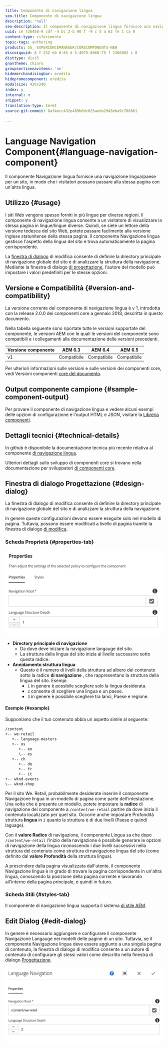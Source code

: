 ```yaml
---
title: Componente di navigazione lingua
seo-title: Componente di navigazione lingua
description: 'null'
seo-description: Il componente di navigazione lingua fornisce una navigazione lingua/paese per un sito, in modo che i visitatori possano passare alla stessa pagina con un'altra lingua.
uuid: ce 736458-9 cdf -4 bc 2-b 90 f -9 c 5 a 62 fe 1 ca 0
content-type: riferimento
topic-tags: authoring
products: SG_ EXPERIENCEMANAGER/CORECOMPONENTS-NEW
discoiquuid: 8 f 232 eb 0-65 d 5-4075-8668-75 f 1366882 c 8
disttype: dist5
gnavtheme: chiaro
groupsectionnavitems: 'no'
hidemerchandisingbar: eredita
hidepromocomponent: eredita
modalsize: 426x240
index: y
internal: n
snippet: y
translation-type: tm+mt
source-git-commit: 8a34ecc432e489b8dc025aeda29d8eba9c788861

---
```



# Language Navigation Component{#language-navigation-component}

Il componente Navigazione lingua fornisce una navigazione lingua/paese per un sito, in modo che i visitatori possano passare alla stessa pagina con un'altra lingua.

## Utilizzo {#usage}

I siti Web vengono spesso forniti in più lingue per diverse regioni. Il componente di navigazione lingua consente a un visitatore di visualizzare la stessa pagina in lingue/lingue diverse. Quindi, se siete un lettore della versione tedesca del sito Web, potete passare facilmente alla versione inglese statunitense della stessa pagina. Il componente Navigazione lingua gestisce l'aspetto della lingua del sito e trova automaticamente la pagina corrispondente.

La [finestra di dialogo](#edit-dialog) di modifica consente di definire la directory principale di navigazione globale del sito e di analizzare la struttura della navigazione. Mediante la finestra di dialogo [di progettazione](#design-dialog), l'autore del modello può impostare i valori predefiniti per le stesse opzioni.

## Versione e Compatibilità {#version-and-compatibility}

La versione corrente del componente di navigazione lingua è v 1, introdotta con la release 2.0.0 dei componenti core a gennaio 2018, descritta in questo documento.

Nella tabella seguente sono riportate tutte le versioni supportate del componente, le versioni AEM con le quali le versioni del componente sono compatibili e i collegamenti alla documentazione delle versioni precedenti.

| Versione componente | AEM 6.3 | AEM 6.4 | AEM 6.5 |
|--- |--- |--- |--- |
| v1 | Compatibile | Compatibile | Compatibile |

Per ulteriori informazioni sulle versioni e sulle versioni dei componenti core, vedi Versioni componenti [core del documento](versions.md).

## Output componente campione {#sample-component-output}

Per provare il componente di navigazione lingua e vedere alcuni esempi delle opzioni di configurazione e l'output HTML e JSON, visitare la [Libreria componenti](http://opensource.adobe.com/aem-core-wcm-components/library/language-navigation/language-structure/us/en/language-navigation.html).

## Dettagli tecnici {#technical-details}

In github è disponibile la documentazione tecnica più recente relativa al componente [di navigazione lingua](https://github.com/adobe/aem-core-wcm-components/blob/master/content/src/content/jcr_root/apps/core/wcm/components/languagenavigation/v1/languagenavigation).

Ulteriori dettagli sullo sviluppo di componenti core si trovano nella documentazione per sviluppatori [di componenti core](developing.md).

## Finestra di dialogo Progettazione {#design-dialog}

La finestra di dialogo di modifica consente di definire la directory principale di navigazione globale del sito e di analizzare la struttura della navigazione.

In genere queste configurazioni devono essere eseguite solo nel modello di pagina. Tuttavia, possono essere modificati a livello di pagina tramite la finestra di dialogo [di modifica](#edit-dialog).

### Scheda Proprietà {#properties-tab}

![](assets/screen_shot_2018-01-12at133642.png)

* **Directory principale di navigazione**
   * Da dove deve iniziare la navigazione langauge del sito.
   * La struttura della lingua del sito inizia al livello successivo sotto questa radice.
* **Annidamento struttura lingua**
   * Questo è il numero di livelli della struttura ad albero del contenuto sotto la radice **di navigazione** , che rappresentano la struttura della lingua del sito. Esempi:
      * `1` in genere è possibile scegliere solo la lingua desiderata.
      * `2` consente di scegliere una lingua e un paese.
      * `3` in genere è possibile scegliere tra lanci, Paese e regione.

#### Esempio {#example}

Supponiamo che il tuo contenuto abbia un aspetto simile al seguente:

```
/content
+-- we-retail
   +-- language-masters
   +-- us
      +-- en
      \-- es
   +-- ch
      +-- de
      +-- fr
      +-- it
+-- wknd-events
\-- wknd-shop
```

Per il sito We. Retail, probabilmente desiderate inserire il componente Navigazione lingua in un modello di pagina come parte dell'intestazione. Una volta che è presente un modello, potete impostare la **radice** di navigazione del componente a `/content/we-retail` partire da dove inizia il contenuto localizzato per quel sito. Occorre anche impostare Profondità struttura **lingua** in `2` quanto la struttura è di due livelli (Paese e quindi laguage).

Con il **valore Radice** di navigazione, il componente Lingua sa che dopo `/content/we-retail` l'inizio della navigazione è possibile generare le opzioni di navigazione della lingua riconoscendo i due livelli successivi nella struttura del contenuto come struttura di navigazione lingua del sito (come definito dal **valore Profondità** della struttura lingua).

A prescindere dalla pagina visualizzata dall'utente, il componente Navigazione lingua è in grado di trovare la pagina corrispondente in un'altra lingua, conoscendo la posizione della pagina corrente e lavorando all'interno della pagina principale, e quindi in futuro.

### Scheda Stili {#styles-tab}

Il componente di navigazione lingua supporta il sistema [di stile AEM](authoring.md#component-styling).

## Edit Dialog {#edit-dialog}

In genere è necessario aggiungere e configurare il componente Navigazione Langauge nei modelli delle pagine di un sito. Tuttavia, se il componente Navigazione lingua deve essere aggiunto a una singola pagina di contenuto, la finestra di dialogo di modifica consente a un autore di contenuto di configurare gli stessi valori come descritto nella finestra di dialogo [Progettazione](#design-dialog).

![](assets/screen_shot_2018-01-12at133353.png)
